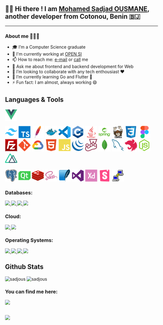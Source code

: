 ## 👋🏾 Hi there ! I am [Mohamed Sadjad OUSMANE](https://www.linkedin.com/in/sadjous), another developer from Cotonou, Benin 🇧🇯

---

### About me 👨🏽‍💻

- 🎓 I’m a Computer Science graduate
- 💼 I'm currently working at [OPEN SI](https://www.opensi.co "https://www.opensi.co")
- 📫 How to reach me: [e-mail](mailto:ousmanesadjad@gmail.com "ousmanesadjad@gmail.com") or [call](tel:+22966303593 "+22966303593") me
- 💬 Ask me about frontend and backend development for Web
- 👯 I’m looking to collaborate with any tech enthousiast ❤️
- 🌱 I’m currently learning Go and Flutter 🐍
- ⚡ Fun fact: I am almost, always working 😄


## Languages & Tools

<!-- <a href="https://nodejs.org/" target="_blank"> <img src="https://img.shields.io/badge/Node.js-43853D?style=for-the-badge&logo=node.js&logoColor=white" /> </a> -->
<a href="#" target="_blank"> <img src="https://github.com/devicons/devicon/blob/master/icons/vuejs/vuejs-original.svg" title="Vue" alt="Vue" width="40" height="40"/></a>


<a href="#" target="_blank"> <img src="https://github.com/devicons/devicon/blob/master/icons/tailwindcss/tailwindcss-plain.svg" title="TailwindCSS" alt="TailwindCSS" width="40" height="40"/></a>
<a href="#" target="_blank"> <img src="https://github.com/devicons/devicon/blob/master/icons/typescript/typescript-original.svg" title="Typescript" alt="Typescript" width="40" height="40"/></a>
<a href="#" target="_blank"> <img src="https://github.com/devicons/devicon/blob/master/icons/apache/apache-original.svg" title="Apache" alt="Apache" width="40" height="40"/></a>
<a href="#" target="_blank"> <img src="https://github.com/devicons/devicon/blob/master/icons/docker/docker-original.svg" title="Docker" alt="Docker" width="40" height="40"/></a>
<a href="#" target="_blank"> <img src="https://github.com/devicons/devicon/blob/master/icons/vscode/vscode-original.svg" title="vscode" alt="vscode" width="40" height="40"/></a>
<a href="#" target="_blank"> <img src="https://github.com/devicons/devicon/blob/master/icons/cplusplus/cplusplus-original.svg" title="c++" alt="c++" width="40" height="40"/></a>
<a href="#" target="_blank"> <img src="https://github.com/devicons/devicon/blob/master/icons/java/java-plain.svg" title="Java" alt="Java" width="40" height="40"/></a>
<a href="#" target="_blank"> <img src="https://github.com/devicons/devicon/blob/master/icons/spring/spring-original-wordmark.svg" title="Spring" alt="Spring" width="40" height="40"/></a>
<a href="#" target="_blank"> <img src="https://github.com/devicons/devicon/blob/master/icons/composer/composer-original.svg" title="composer" alt="composer" width="40" height="40"/></a>
<a href="#" target="_blank"> <img src="https://github.com/devicons/devicon/blob/master/icons/css3/css3-original.svg" title="CSS3" alt="CSS3" width="40" height="40"/></a>
<a href="#" target="_blank"> <img src="https://github.com/devicons/devicon/blob/master/icons/figma/figma-original.svg" title="Figma" alt="Figma" width="40" height="40"/></a>
<a href="#" target="_blank"> <img src="https://github.com/devicons/devicon/blob/master/icons/filezilla/filezilla-plain.svg" title="Filezilla" alt="Filezilla" width="40" height="40"/></a>
<a href="#" target="_blank"> <img src="https://github.com/devicons/devicon/blob/master/icons/git/git-original.svg" title="Git" alt="Git" width="40" height="40"/></a>
<a href="#" target="_blank"> <img src="https://github.com/devicons/devicon/blob/master/icons/googlecloud/googlecloud-original.svg" title="Google Cloud" alt="Google Cloud" width="40" height="40"/></a>
<a href="#" target="_blank"> <img src="https://github.com/devicons/devicon/blob/master/icons/html5/html5-plain.svg" title="HTML" alt="HTML" width="40" height="40"/></a>
<a href="#" target="_blank"> <img src="https://github.com/devicons/devicon/blob/master/icons/javascript/javascript-plain.svg" title="Js" alt="Js" width="40" height="40"/></a>
<a href="#" target="_blank"> <img src="https://github.com/devicons/devicon/blob/master/icons/jquery/jquery-original.svg" title="JQuery" alt="JQuery" width="40" height="40"/></a>
<a href="#" target="_blank"> <img src="https://github.com/devicons/devicon/blob/master/icons/jest/jest-plain.svg" title="Jest" alt="Jest" width="40" height="40"/></a>
<a href="#" target="_blank"> <img src="https://github.com/devicons/devicon/blob/master/icons/mongodb/mongodb-original.svg" title="Mongo" alt="Mongo" width="40" height="40"/></a>
<a href="#" target="_blank"> <img src="https://github.com/devicons/devicon/blob/master/icons/mysql/mysql-original.svg" title="MySQL" alt="MySQL" width="40" height="40"/></a>
<a href="#" target="_blank"> <img src="https://github.com/devicons/devicon/blob/master/icons/nestjs/nestjs-plain.svg" title="NestJs" alt="NestJs" width="40" height="40"/></a>
<a href="#" target="_blank"> <img src="https://github.com/devicons/devicon/blob/master/icons/nodejs/nodejs-original.svg" title="NodeJS" alt="NodeJS" width="40" height="40"/></a>
<a href="#" target="_blank"> <img src="https://github.com/devicons/devicon/blob/master/icons/nuxtjs/nuxtjs-original.svg" title="Nuxt" alt="Nuxt" width="40" height="40"/></a>
<!-- <a href="#" target="_blank"> <img src="https://github.com/devicons/devicon/blob/master/icons/php/php-original.svg" title="PHP" alt="PHP" width="40" height="40"/></a> -->
<a href="#" target="_blank"> <img src="https://github.com/devicons/devicon/blob/master/icons/postgresql/postgresql-original.svg" title="PostgreSQL" alt="PostgreSQL" width="40" height="40"/></a>
<a href="#" target="_blank"> <img src="https://github.com/devicons/devicon/blob/master/icons/qt/qt-original.svg" title="Qt" alt="Qt" width="40" height="40"/></a>
<a href="#" target="_blank"> <img src="https://github.com/devicons/devicon/blob/master/icons/redis/redis-original.svg" title="Redis" alt="Redis" width="40" height="40"/></a>
<a href="#" target="_blank"> <img src="https://github.com/devicons/devicon/blob/master/icons/sass/sass-original.svg" title="Sass" alt="Sass" width="40" height="40"/></a>
<a href="#" target="_blank"> <img src="https://github.com/devicons/devicon/blob/master/icons/sqlite/sqlite-original.svg" title="SQLite" alt="SQLite" width="40" height="40"/></a>
<a href="#" target="_blank"> <img src="https://github.com/devicons/devicon/blob/master/icons/visualstudio/visualstudio-plain.svg" title="VisualStudio" alt="VisualStudio" width="40" height="40"/></a>
<a href="#" target="_blank"> <img src="https://github.com/devicons/devicon/blob/master/icons/xd/xd-plain.svg" title="Adobe XD" alt="AdobeXD" width="40" height="40"/></a>
<a href="#" target="_blank"> <img src="https://github.com/devicons/devicon/blob/master/icons/storybook/storybook-original.svg" title="StoryBook" alt="StoryBook" width="40" height="40"/></a>
<a href="#" target="_blank"> <img src="https://github.com/devicons/devicon/blob/master/icons/putty/putty-original.svg" title="Putty" alt="Putty" width="40" height="40"/></a>

### Databases:
<a href="https://www.mysql.com/" target="_blank"> <img src="https://img.shields.io/badge/MySQL-00000F?style=for-the-badge&logo=mysql&logoColor=white"/> </a>
<a href="https://www.mongodb.com/" target="_blank"> <img src="https://img.shields.io/badge/MongoDB-white?style=for-the-badge&logo=mongodb&logoColor=4EA94B"/> </a>
<a href="https://www.sqlite.org/index.html" target="_blank"> <img src="https://img.shields.io/badge/SQLite-07405E?style=for-the-badge&logo=sqlite&logoColor=white"/> </a>
<a href="https://www.postgresql.org/" target="_blank"> <img src="https://img.shields.io/badge/PostgreSQL-316192?style=for-the-badge&logo=postgresql&logoColor=white"/> </a>

### Cloud:
<a href="https://www.netlify.com/" target="_blank"> <img src="https://img.shields.io/badge/Netlify-00C7B7?style=for-the-badge&logo=netlify&logoColor=white" /> </a>
<a href="https://www.heroku.com/" target="_blank"> <img src="https://img.shields.io/badge/Heroku-430098?style=for-the-badge&logo=heroku&logoColor=white" /> </a>
<!-- <a href="https://aws.amazon.com/" target="_blank"> <img src="https://img.shields.io/badge/Amazon_AWS-232F3E?style=for-the-badge&logo=amazon-aws&logoColor=white" /> </a> -->
<!-- <a href="https://cloud.google.com/" target="_blank"> <img src="https://img.shields.io/badge/Google_Cloud-4285F4?style=for-the-badge&logo=google-cloud&logoColor=white" /> </a> -->

### Operating Systems:
<a href="https://www.microsoft.com/en-us/windows" target="_blank"> <img src="https://img.shields.io/badge/Windows-0078D6?style=for-the-badge&logo=windows&logoColor=white" /> </a>
<a href="https://ubuntu.com/" target="_blank"> <img src="https://img.shields.io/badge/Ubuntu-E95420?style=for-the-badge&logo=ubuntu&logoColor=white" /> </a>
<a href="https://linuxmint.com/" target="_blank"> <img src="https://img.shields.io/badge/Linux_Mint-87CF3E?style=for-the-badge&logo=linux-mint&logoColor=white" /> </a>
<a href="https://www.alpinelinux.org/" target="_blank"> <img src="https://img.shields.io/badge/Alpine_Linux-0D597F?style=for-the-badge&logo=alpine-linux&logoColor=white" /> </a>

## Github Stats

<img align="center" src="https://github-readme-stats.vercel.app/api/top-langs?username=sadjous&show_icons=true&locale=en&langs_count=10&layout=compact&hide_title=true" alt="sadjous" />
<img align="center" src="https://github-readme-stats.vercel.app/api?username=sadjous&show_icons=true&locale=en&count_private=true&hide_title=true" alt="sadjous" />
<!-- <p>&nbsp;<img align="center" src="https://github-readme-stats.vercel.app/api?username=sadjous&show_icons=true&hide_border=true&bg_color=0d1117&text_color=ffffff&icon_color=ffffff&title_color=ffffff&locale=en" alt="sadjous" /></p -->
<!-- <p>&nbsp;<img align="center" src="https://github-readme-stats.vercel.app/api/top-langs/?username=sadjous&show_icons=true&hide_border=true&bg_color=0d1117&text_color=ffffff&icon_color=ffffff&title_color=ffffff&locale=en" alt="sadjous" /></p> -->

### You can find me here:
<!-- <a href="https://discord.gg/NqqtkS7ekj" target="_blank"> <img src="https://img.shields.io/badge/Discord-7289DA?style=for-the-badge&logo=discord&logoColor=white" /> </a> -->
<a href="mailto:ousmanesadjad@gmail.com"> <img src="https://img.shields.io/badge/Gmail-D14836?style=for-the-badge&logo=gmail&logoColor=white" /> </a>
<!-- <a href="https://youtube.com/sadjous" target="_blank"> <img src="https://img.shields.io/badge/YouTube-FF0000?style=for-the-badge&logo=youtube&logoColor=white" /> </a> -->
<br/><a href="(https://www.linkedin.com/in/sadjous" target="_blank"> <img src="https://img.shields.io/website-up-down-green-red/http/monip.org.svg" /> </a>

<!-- ## 🛠 Techs

![Git](images/git.svg "Git") ![HTML](images/html.svg "HTML")![NodeJs](images/node.svg "NodeJs") ![NestJs](images/nest.svg "NestJs") ![VueJs](images/vue.svg "VueJs") ![PostgreSQL](images/postgres.svg "PostgreSQL") ![AdonisJs](images/adonis.svg "AdonisJs") ![gRPC](images/grpc.svg "gRPC") ![Kafka](images/kafka.svg "Kafka")  -->


<!---
sadjous/sadjous is a ✨ special ✨ repository because its `README.md` (this file) appears on your GitHub profile.
You can click the Preview link to take a look at your changes.
--->
